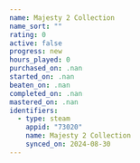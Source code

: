 ```yaml
---
name: Majesty 2 Collection
name_sort: ""
rating: 0
active: false
progress: new
hours_played: 0
purchased_on: .nan
started_on: .nan
beaten_on: .nan
completed_on: .nan
mastered_on: .nan
identifiers:
  - type: steam
    appid: "73020"
    name: Majesty 2 Collection
    synced_on: 2024-08-30
---
```

